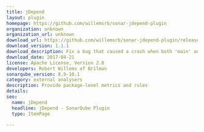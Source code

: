 ```yaml
---
title: jDepend
layout: plugin
homepage: https://github.com/willemsrb/sonar-jdepend-plugin
organization: unknown
organization_url: unknown
download_url: https://github.com/willemsrb/sonar-jdepend-plugin/releases/download/sonar-jdepend-plugin-1.1.1/sonar-jdepend-plugin-1.1.1.jar
download_version: 1.1.1
download_description: Fix a bug that caused a crash when both 'main' and 'test' packages had a package-info.java
download_date: 2017-04-21
license: Apache License, Version 2.0
developers: Robert Willems of Brilman
sonarqube_version: 8.9-10.1
category: external analysers
description: Provide package-level metrics and rules
details: 
seo:
  name: jDepend
  headline: jDepend - SonarQube Plugin
  type: ItemPage

---
```

